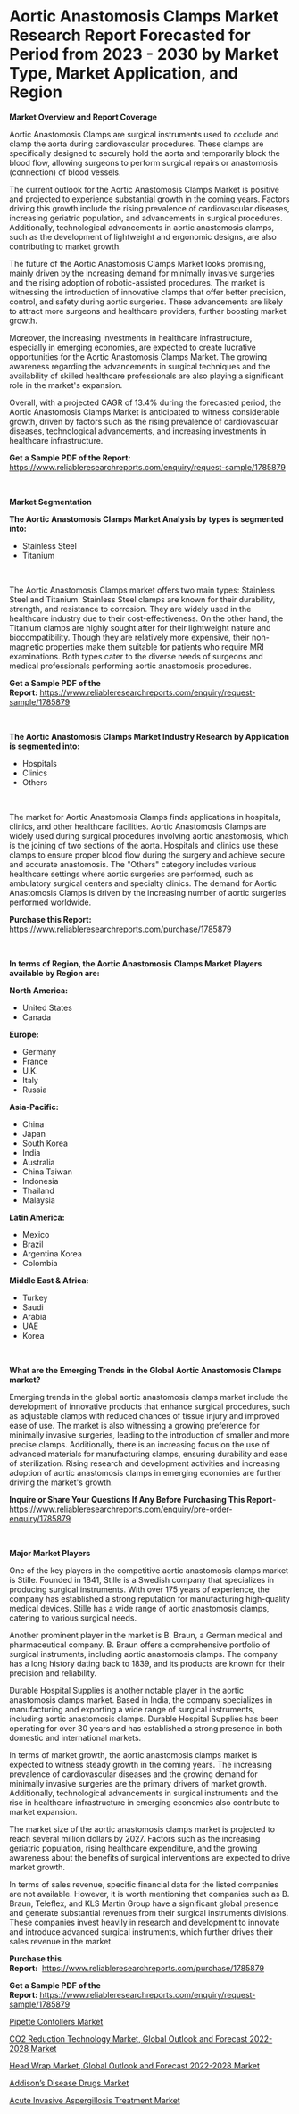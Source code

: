 <p><h1>Aortic Anastomosis Clamps Market Research Report Forecasted for Period from 2023 -  2030 by Market Type, Market Application, and Region</h1></p><p><strong>Market Overview and Report Coverage</strong></p>
<p><p>Aortic Anastomosis Clamps are surgical instruments used to occlude and clamp the aorta during cardiovascular procedures. These clamps are specifically designed to securely hold the aorta and temporarily block the blood flow, allowing surgeons to perform surgical repairs or anastomosis (connection) of blood vessels.</p><p>The current outlook for the Aortic Anastomosis Clamps Market is positive and projected to experience substantial growth in the coming years. Factors driving this growth include the rising prevalence of cardiovascular diseases, increasing geriatric population, and advancements in surgical procedures. Additionally, technological advancements in aortic anastomosis clamps, such as the development of lightweight and ergonomic designs, are also contributing to market growth.</p><p>The future of the Aortic Anastomosis Clamps Market looks promising, mainly driven by the increasing demand for minimally invasive surgeries and the rising adoption of robotic-assisted procedures. The market is witnessing the introduction of innovative clamps that offer better precision, control, and safety during aortic surgeries. These advancements are likely to attract more surgeons and healthcare providers, further boosting market growth.</p><p>Moreover, the increasing investments in healthcare infrastructure, especially in emerging economies, are expected to create lucrative opportunities for the Aortic Anastomosis Clamps Market. The growing awareness regarding the advancements in surgical techniques and the availability of skilled healthcare professionals are also playing a significant role in the market's expansion.</p><p>Overall, with a projected CAGR of 13.4% during the forecasted period, the Aortic Anastomosis Clamps Market is anticipated to witness considerable growth, driven by factors such as the rising prevalence of cardiovascular diseases, technological advancements, and increasing investments in healthcare infrastructure.</p></p>
<p><strong>Get a Sample PDF of the Report:</strong> <a href="https://www.reliableresearchreports.com/enquiry/request-sample/1785879">https://www.reliableresearchreports.com/enquiry/request-sample/1785879</a></p>
<p>&nbsp;</p>
<p><strong>Market Segmentation</strong></p>
<p><strong>The Aortic Anastomosis Clamps Market Analysis by types is segmented into:</strong></p>
<p><ul><li>Stainless Steel</li><li>Titanium</li></ul></p>
<p>&nbsp;</p>
<p><p>The Aortic Anastomosis Clamps market offers two main types: Stainless Steel and Titanium. Stainless Steel clamps are known for their durability, strength, and resistance to corrosion. They are widely used in the healthcare industry due to their cost-effectiveness. On the other hand, the Titanium clamps are highly sought after for their lightweight nature and biocompatibility. Though they are relatively more expensive, their non-magnetic properties make them suitable for patients who require MRI examinations. Both types cater to the diverse needs of surgeons and medical professionals performing aortic anastomosis procedures.</p></p>
<p><strong>Get a Sample PDF of the Report:</strong>&nbsp;<a href="https://www.reliableresearchreports.com/enquiry/request-sample/1785879">https://www.reliableresearchreports.com/enquiry/request-sample/1785879</a></p>
<p>&nbsp;</p>
<p><strong>The Aortic Anastomosis Clamps Market Industry Research by Application is segmented into:</strong></p>
<p><ul><li>Hospitals</li><li>Clinics</li><li>Others</li></ul></p>
<p>&nbsp;</p>
<p><p>The market for Aortic Anastomosis Clamps finds applications in hospitals, clinics, and other healthcare facilities. Aortic Anastomosis Clamps are widely used during surgical procedures involving aortic anastomosis, which is the joining of two sections of the aorta. Hospitals and clinics use these clamps to ensure proper blood flow during the surgery and achieve secure and accurate anastomosis. The "Others" category includes various healthcare settings where aortic surgeries are performed, such as ambulatory surgical centers and specialty clinics. The demand for Aortic Anastomosis Clamps is driven by the increasing number of aortic surgeries performed worldwide.</p></p>
<p><strong>Purchase this Report:</strong>&nbsp; <a href="https://www.reliableresearchreports.com/purchase/1785879">https://www.reliableresearchreports.com/purchase/1785879</a></p>
<p>&nbsp;</p>
<p><strong>In terms of Region, the Aortic Anastomosis Clamps Market Players available by Region are:</strong></p>
<p>
    <p> <strong> North America: </strong>
        <ul>
            <li>United States</li>
            <li>Canada</li>
        </ul>
        </p> 
    <p> <strong> Europe: </strong>
        <ul>
            <li>Germany</li>
            <li>France</li>
            <li>U.K.</li>
            <li>Italy</li>
            <li>Russia</li>
        </ul>
        </p> 
    <p> <strong> Asia-Pacific: </strong>
        <ul>
            <li>China</li>
            <li>Japan</li>
            <li>South Korea</li>
            <li>India</li>
            <li>Australia</li>
            <li>China Taiwan</li>
            <li>Indonesia</li>
            <li>Thailand</li>
            <li>Malaysia</li>
        </ul>
        </p> 
    <p> <strong> Latin America: </strong>
        <ul>
            <li>Mexico</li>
            <li>Brazil</li>
            <li>Argentina Korea</li>
            <li>Colombia</li>
        </ul>
        </p> 
    <p> <strong> Middle East & Africa: </strong>
        <ul>
            <li>Turkey</li>
            <li>Saudi</li>
            <li>Arabia</li>
            <li>UAE</li>
            <li>Korea</li>
        </ul>
    </p>
    </p>
<p>&nbsp;</p>
<p><strong>What are the Emerging Trends in the Global Aortic Anastomosis Clamps market?</strong></p>
<p><p>Emerging trends in the global aortic anastomosis clamps market include the development of innovative products that enhance surgical procedures, such as adjustable clamps with reduced chances of tissue injury and improved ease of use. The market is also witnessing a growing preference for minimally invasive surgeries, leading to the introduction of smaller and more precise clamps. Additionally, there is an increasing focus on the use of advanced materials for manufacturing clamps, ensuring durability and ease of sterilization. Rising research and development activities and increasing adoption of aortic anastomosis clamps in emerging economies are further driving the market's growth.</p></p>
<p><strong>Inquire or Share Your Questions If Any Before Purchasing This Report</strong>- <a href="https://www.reliableresearchreports.com/enquiry/pre-order-enquiry/1785879">https://www.reliableresearchreports.com/enquiry/pre-order-enquiry/1785879</a></p>
<p>&nbsp;</p>
<p><strong>Major Market Players</strong></p>
<p><p>One of the key players in the competitive aortic anastomosis clamps market is Stille. Founded in 1841, Stille is a Swedish company that specializes in producing surgical instruments. With over 175 years of experience, the company has established a strong reputation for manufacturing high-quality medical devices. Stille has a wide range of aortic anastomosis clamps, catering to various surgical needs.</p><p>Another prominent player in the market is B. Braun, a German medical and pharmaceutical company. B. Braun offers a comprehensive portfolio of surgical instruments, including aortic anastomosis clamps. The company has a long history dating back to 1839, and its products are known for their precision and reliability.</p><p>Durable Hospital Supplies is another notable player in the aortic anastomosis clamps market. Based in India, the company specializes in manufacturing and exporting a wide range of surgical instruments, including aortic anastomosis clamps. Durable Hospital Supplies has been operating for over 30 years and has established a strong presence in both domestic and international markets.</p><p>In terms of market growth, the aortic anastomosis clamps market is expected to witness steady growth in the coming years. The increasing prevalence of cardiovascular diseases and the growing demand for minimally invasive surgeries are the primary drivers of market growth. Additionally, technological advancements in surgical instruments and the rise in healthcare infrastructure in emerging economies also contribute to market expansion.</p><p>The market size of the aortic anastomosis clamps market is projected to reach several million dollars by 2027. Factors such as the increasing geriatric population, rising healthcare expenditure, and the growing awareness about the benefits of surgical interventions are expected to drive market growth.</p><p>In terms of sales revenue, specific financial data for the listed companies are not available. However, it is worth mentioning that companies such as B. Braun, Teleflex, and KLS Martin Group have a significant global presence and generate substantial revenues from their surgical instruments divisions. These companies invest heavily in research and development to innovate and introduce advanced surgical instruments, which further drives their sales revenue in the market.</p></p>
<p><strong>Purchase this Report:</strong>&nbsp;&nbsp;<a href="https://www.reliableresearchreports.com/purchase/1785879">https://www.reliableresearchreports.com/purchase/1785879</a></p>
<p></p>
<p><strong>Get a Sample PDF of the Report:</strong>&nbsp;<a href="https://www.reliableresearchreports.com/enquiry/request-sample/1785879">https://www.reliableresearchreports.com/enquiry/request-sample/1785879</a></p>
<p><p><a href="https://github.com/gaydyna/Market-Research-Report-List-1/blob/main/pipette-contollers-market.md">Pipette Contollers Market</a></p><p><a href="https://medium.com/@deirdreclark76/co2-reduction-technology-market-global-outlook-and-forecast-2022-2028-market-analysis-its-cagr-eb43f8c45bf1">CO2 Reduction Technology Market, Global Outlook and Forecast 2022-2028 Market</a></p><p><a href="https://medium.com/@deirdredavies67/head-wrap-market-global-outlook-and-forecast-2022-2028-market-research-report-its-history-and-018a3e49acda">Head Wrap Market, Global Outlook and Forecast 2022-2028 Market</a></p><p><a href="https://www.linkedin.com/pulse/addisonrsquos-disease-drugs-market-share-amp-new-trends/">Addison’s Disease Drugs Market</a></p><p><a href="https://www.linkedin.com/pulse/acute-invasive-aspergillosis-treatment-market-research/">Acute Invasive Aspergillosis Treatment Market</a></p></p>
